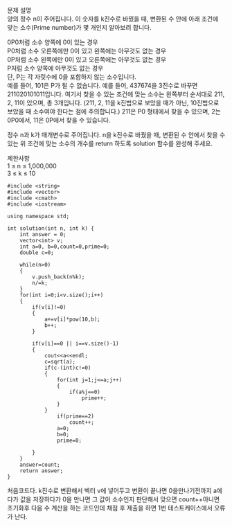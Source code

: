 문제 설명   
양의 정수 n이 주어집니다. 이 숫자를 k진수로 바꿨을 때, 변환된 수 안에 아래 조건에 맞는 소수(Prime number)가 몇 개인지 알아보려 합니다.   

0P0처럼 소수 양쪽에 0이 있는 경우   
P0처럼 소수 오른쪽에만 0이 있고 왼쪽에는 아무것도 없는 경우   
0P처럼 소수 왼쪽에만 0이 있고 오른쪽에는 아무것도 없는 경우   
P처럼 소수 양쪽에 아무것도 없는 경우   
단, P는 각 자릿수에 0을 포함하지 않는 소수입니다.  
예를 들어, 101은 P가 될 수 없습니다.
예를 들어, 437674을 3진수로 바꾸면 211020101011입니다. 여기서 찾을 수 있는 조건에 맞는 소수는 왼쪽부터 순서대로 211, 2, 11이 있으며, 총 3개입니다. (211, 2, 11을 k진법으로 보았을 때가 아닌, 10진법으로 보았을 때 소수여야 한다는 점에 주의합니다.) 211은 P0 형태에서 찾을 수 있으며, 2는 0P0에서, 11은 0P에서 찾을 수 있습니다.

정수 n과 k가 매개변수로 주어집니다. n을 k진수로 바꿨을 때, 변환된 수 안에서 찾을 수 있는 위 조건에 맞는 소수의 개수를 return 하도록 solution 함수를 완성해 주세요.

제한사항   
1 ≤ n ≤ 1,000,000   
3 ≤ k ≤ 10   


```
#include <string>
#include <vector>
#include <cmath>
#include <iostream>

using namespace std;

int solution(int n, int k) {
    int answer = 0;
    vector<int> v;
    int a=0, b=0,count=0,prime=0;
    double c=0;
    
    while(n>0)
    {
        v.push_back(n%k);
        n/=k;
    }
    for(int i=0;i<v.size();i++)
    {
        if(v[i]!=0)
        {
            a+=v[i]*pow(10,b);
            b++;            
        }
        
        if(v[i]==0 || i==v.size()-1)
        {
            cout<<a<<endl;
            c=sqrt(a);
            if(c-(int)c!=0)
            {
                for(int j=1;j<=a;j++)
                {               
                    if(a%j==0)
                        prime++;
                }
            }
                if(prime==2)
                    count++;
                a=0;
                b=0;
                prime=0;
              
        }
    }
    answer=count;
    return answer;
}
```

처음코드다. k진수로 변환해서 벡터 v에 넣어두고 변환이 끝나면 0을만나기전까지 a에다가 값을 저장하다가 0을 만나면 그 값이 소수인지 판단해서 맞으면 count++아니면 초기화후 다음 수 계산을 하는 코드인데 채점 후 제출을 하면 1번 테스트케이스에서 오류가 난다.

